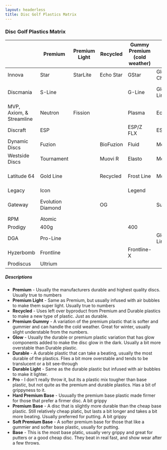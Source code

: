 ```yaml
---
layout: headerless
title: Disc Golf Plastics Matrix
---
```


### Disc Golf Plastics Matrix

|               |  Premium     |  Premium Light |  Recycled  |  Gummy Premium (cold weather) |  Glow |  Durable  |  Durable Light |  Pro      |  Hard Premium Base        |  Premium Base      |  Soft Premium Base         | Base Glow  | Base
----------------|--------------|------------|-------------|---------------|---------------|--------------|--------------|-----------|------------------|--------------------|----------------------|-------------------|------------
Innova          |  Star        |  StarLite  |  Echo Star  |  GStar        |  Glow Champ   |  Champion    |  Blizzard    |  Pro      |  KC-Pro          |  XT                |  R-Pro               |  DX Glow          |  DX
Discmania       |  S-Line      |            |             |  G-Line       |  Glow C-Line  |  C-Line      |              |  P-Line   |                  |  X-Line            |                      |  D-Line Glow      |  D-Line
MVP, Axiom, & Streamline  |  Neutron |  Fission   |       |  Plasma       |  Eclipse      |  Proton      |              |           |  Electron Firm   | Electron           |  Electron Soft       |                   |
Discraft        |  ESP         |            |             |  ESP/Z FLX    |  ESP/Z Glo    |  Elite Z     |  Z Lite      |  Elite X  |                  |  CT                |  Pro-D Soft          |                   |  Pro D
Dynamic Discs   |  Fuzion      |            |  BioFuzion  |  Fluid        |  Moonshine    |  Lucid       |  Lucid Air   |           |  Classic         |  Classic Blend     |  Classic Soft        |                   |  Prime
Westside Discs  |  Tournament  |            |  Muovi R    |  Elasto       |  Moonshine    |  VIP         |  VIP Air     |           |  BT Hard         |  BT Medium         |  BT Soft             |                   |  Origio
Latitude 64     |  Gold Line   |            |  Recycled   |  Frost Line   |  Moonshine    |  Opto Line   |  Opto Air    |           |  Zero Line Hard  |  Zero Line Medium  |  Zero Line Soft      |                   |  Retro Line
Legacy          |  Icon        |            |             |  Legend       |               |  Pinnacle    |  Ultralight  |           |  Protege         |                    |  Gravity             |                   |  Excel
Gateway         |  Evolution Diamond  |     |  OG         |               |  SuperGlow    |  Evolution Platinum   |     |           |  Soft            |  Stupid Soft       |  Really Freaking Flexible  |             |  Super Soft
RPM             |  Atomic      |            |             |               |               |  Cosmic      |              |           |                  |                    |                      |                   |  Strata
Prodigy         |  400g        |            |             |  400          |               |  750         |  Air         |           |  300G            |  300S              |  350Rx               |                   |  200
DGA             |  Pro-Line    |            |             |               |  Glow SP-Line |  SP-Line     |  RDGA        |           |                  |                    | Signature-Line       |                   |  D-Line
Hyzerbomb       |  Frontline   |            |             |  Frontline-X  |               |  Recon       |              |           |  Baseline Hard   |  Baseline          |  Baseline Soft       |                   |
Prodiscus       |  Ultrium     |            |             |               |               |  Premium     |              |           |                  |  Base              |                      |                   |

##### Descriptions
* **Premium** - Usually the manufacturers durable and highest quality discs. Usually true to numbers
* **Premium Light** - Same as Premium, but usually infused with air bubbles to make them super light. Usually true to numbers
* **Recycled** - Uses left over byproduct from Premium and Durable plastics to make a new type of plastic. Just as durable.
* **Premium Gummy** - A variation of the premium plastic that is softer and gummier and can handle the cold weather. Great for winter, usually slight understable from the numbers.
* **Glow** - Usually the durable or premium plastic variation that has glow components added to make the disc glow in the dark. Usually a bit more overstable than Durable plastic.
* **Durable** - A durable plastic that can take a beating, usually the most durable of the plastics. Flies a bit more overstable and tends to be translucent or a bit see-through
* **Durable Light** - Same as the durable plastic but infused with air bubbles to make it lighter.
* **Pro** - I don't really throw it, but its a plastic mix tougher than base plastic, but not quite as the premium and durable plastics. Has a bit of grippyness to it.
* **Hard Premium Base** - Usuually the premium base plastic made firmer for those that prefer a firmer disc. A bit grippy
* **Premium Base** - A disc that is slightly more durable than the cheap base plastic. Still relatively cheap platic, but lasts a bit longer and takes a bit more beating. Usually preferred for putting. A bit grippy
* **Soft Premium Base** - A softer premium base for those that like a gummier and softer base plastic, usually for putting.
* **Base** - This is the most base platic, usually very grippy and great for putters or a good cheap disc. They beat in real fast, and show wear after a few throws.
